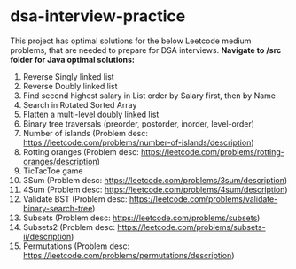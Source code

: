 # dsa-interview-practice
This project has optimal solutions for the below Leetcode medium problems, that are needed to prepare for DSA interviews.
**Navigate to /src folder for Java optimal solutions:**

1. Reverse Singly linked list
2. Reverse Doubly linked list
3. Find second highest salary in List<Person> order by Salary first, then by Name
4. Search in Rotated Sorted Array
5. Flatten a multi-level doubly linked list
6. Binary tree traversals (preorder, postorder, inorder, level-order)
7. Number of islands (Problem desc: https://leetcode.com/problems/number-of-islands/description)
8. Rotting oranges (Problem desc: https://leetcode.com/problems/rotting-oranges/description)
9. TicTacToe game
10. 3Sum (Problem desc: https://leetcode.com/problems/3sum/description)
11. 4Sum (Problem desc: https://leetcode.com/problems/4sum/description)
12. Validate BST (Problem desc: https://leetcode.com/problems/validate-binary-search-tree)
13. Subsets (Problem desc: https://leetcode.com/problems/subsets)
14. Subsets2 (Problem desc: https://leetcode.com/problems/subsets-ii/description)
15. Permutations (Problem desc: https://leetcode.com/problems/permutations/description)
